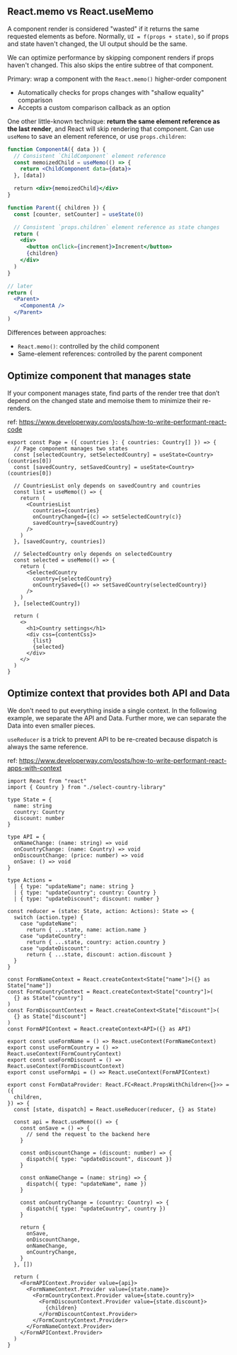 ## React.memo vs React.useMemo

A component render is considered "wasted" if it returns the same requested elements as before. Normally, `UI = f(props + state)`, so if props and state haven't changed, the UI output should be the same.

We can optimize performance by skipping component renders if props haven't changed. This also skips the entire subtree of that component.

Primary: wrap a component with the `React.memo()` higher-order component

- Automatically checks for props changes with "shallow equality" comparison
- Accepts a custom comparison callback as an option

One other little-known technique: **return the same element reference as the last render**, and React will skip rendering that component. Can use `useMemo` to save an element reference, or use `props.children`:

```jsx
function ComponentA({ data }) {
  // Consistent `ChildComponent` element reference
  const memoizedChild = useMemo(() => {
    return <ChildComponent data={data}>
  }, [data])

  return <div>{memoizedChild}</div>
}
```

```jsx
function Parent({ children }) {
  const [counter, setCounter] = useState(0)

  // Consistent `props.children` element reference as state changes
  return (
    <div>
      <button onClick={increment}>Increment</button>
      {children}
    </div>
  )
}

// later
return (
  <Parent>
    <ComponentA />
  </Parent>
)
```

Differences between approaches:

- `React.memo()`: controlled by the child component
- Same-element references: controlled by the parent component

## Optimize component that manages state

If your component manages state, find parts of the render tree that don’t depend on the changed state and memoise them to minimize their re-renders.

ref: https://www.developerway.com/posts/how-to-write-performant-react-code

```tsx
export const Page = ({ countries }: { countries: Country[] }) => {
  // Page component manages two states
  const [selectedCountry, setSelectedCountry] = useState<Country>(countries[0])
  const [savedCountry, setSavedCountry] = useState<Country>(countries[0])

  // CountriesList only depends on savedCountry and countries
  const list = useMemo(() => {
    return (
      <CountriesList
        countries={countries}
        onCountryChanged={(c) => setSelectedCountry(c)}
        savedCountry={savedCountry}
      />
    )
  }, [savedCountry, countries])

  // SelectedCountry only depends on selectedCountry
  const selected = useMemo(() => {
    return (
      <SelectedCountry
        country={selectedCountry}
        onCountrySaved={() => setSavedCountry(selectedCountry)}
      />
    )
  }, [selectedCountry])

  return (
    <>
      <h1>Country settings</h1>
      <div css={contentCss}>
        {list}
        {selected}
      </div>
    </>
  )
}
```

## Optimize context that provides both API and Data

We don't need to put everything inside a single context.
In the following example, we separate the API and Data.
Further more, we can separate the Data into even smaller pieces.

`useReducer` is a trick to prevent API to be re-created because dispatch
is always the same reference.

ref: https://www.developerway.com/posts/how-to-write-performant-react-apps-with-context

```tsx
import React from "react"
import { Country } from "./select-country-library"

type State = {
  name: string
  country: Country
  discount: number
}

type API = {
  onNameChange: (name: string) => void
  onCountryChange: (name: Country) => void
  onDiscountChange: (price: number) => void
  onSave: () => void
}

type Actions =
  | { type: "updateName"; name: string }
  | { type: "updateCountry"; country: Country }
  | { type: "updateDiscount"; discount: number }

const reducer = (state: State, action: Actions): State => {
  switch (action.type) {
    case "updateName":
      return { ...state, name: action.name }
    case "updateCountry":
      return { ...state, country: action.country }
    case "updateDiscount":
      return { ...state, discount: action.discount }
  }
}

const FormNameContext = React.createContext<State["name"]>({} as State["name"])
const FormCountryContext = React.createContext<State["country"]>(
  {} as State["country"]
)
const FormDiscountContext = React.createContext<State["discount"]>(
  {} as State["discount"]
)
const FormAPIContext = React.createContext<API>({} as API)

export const useFormName = () => React.useContext(FormNameContext)
export const useFormCountry = () => React.useContext(FormCountryContext)
export const useFormDiscount = () => React.useContext(FormDiscountContext)
export const useFormApi = () => React.useContext(FormAPIContext)

export const FormDataProvider: React.FC<React.PropsWithChildren<{}>> = ({
  children,
}) => {
  const [state, dispatch] = React.useReducer(reducer, {} as State)

  const api = React.useMemo(() => {
    const onSave = () => {
      // send the request to the backend here
    }

    const onDiscountChange = (discount: number) => {
      dispatch({ type: "updateDiscount", discount })
    }

    const onNameChange = (name: string) => {
      dispatch({ type: "updateName", name })
    }

    const onCountryChange = (country: Country) => {
      dispatch({ type: "updateCountry", country })
    }

    return {
      onSave,
      onDiscountChange,
      onNameChange,
      onCountryChange,
    }
  }, [])

  return (
    <FormAPIContext.Provider value={api}>
      <FormNameContext.Provider value={state.name}>
        <FormCountryContext.Provider value={state.country}>
          <FormDiscountContext.Provider value={state.discount}>
            {children}
          </FormDiscountContext.Provider>
        </FormCountryContext.Provider>
      </FormNameContext.Provider>
    </FormAPIContext.Provider>
  )
}
```
